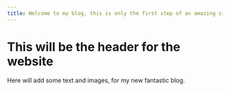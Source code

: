 ```yaml
---
title: Welcome to my blog, this is only the first step of an amazing site.
---
```


# This will be the header for the website

Here will add some text and images, for my new fantastic blog.
